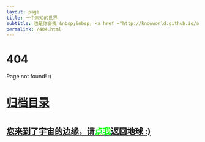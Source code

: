 ```yaml
---
layout: page
title: 一个未知的世界
subtitle: 也是你会找 &nbsp;&nbsp; <a href ="http://knowworld.github.io/arch.html">架构</a>&nbsp;&nbsp; <a href ="http://knowworld.github.io/life.html">生活故事</a>&nbsp;&nbsp; <a href ="http://knowworld.github.io/jvm.html">JVM</a>&nbsp;&nbsp; <a href ="http://www.ityouknow.com/spring-boot.html">Spring Boot</a>&nbsp;&nbsp; <a href ="http://www.ityouknow.com/spring-cloud.html">Spring Cloud</a>
permalink: /404.html
---
```


# 404

Page not found! :(

<h1><a href ="http://knowworld.github.io/archives.html">归档目录</a><h1>

<h2><a href="http://knowworld.github.io/archives.html">您来到了宇宙的边缘，请<span style="color:#00FF00">点我</span>返回地球 :)</a></h2>
